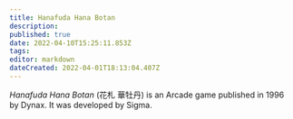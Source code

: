 ```yaml
---
title: Hanafuda Hana Botan
description: 
published: true
date: 2022-04-10T15:25:11.853Z
tags: 
editor: markdown
dateCreated: 2022-04-01T18:13:04.407Z
---
```


_Hanafuda Hana Botan_ (<span lang='ja'>花札 華牡丹</span>) is an Arcade game published in 1996 by Dynax.
It was developed by Sigma.
